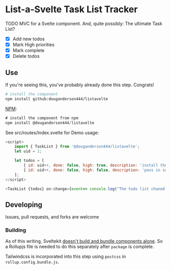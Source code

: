 # List-a-Svelte Task List Tracker

TODO MVC for a Svelte component. And, quite possibly: The ultimate Task List?

- [x] Add new todos
- [x] Mark High priorities
- [x] Mark complete
- [x] Delete todos

## Use

If you're seeing this, you've probably already done this step. Congrats!

```bash
# install the component
npm install github:douganderson444/listavelte
```

[NPM](https://www.npmjs.com/package/@douganderson444/listavelte):

```cs
# install the component from npm
npm install @douganderson444/listavelte
```

See src/routes/index.svelte for Demo usage:

```js
<script>
	import { TaskList } from '@douganderson444/listavelte';
	let uid = 1;

	let todos = [
		{ id: uid++, done: false, high: true, description: 'install the component' },
		{ id: uid++, done: false, high: false, description: 'pass in some todos' },
	];
</script>

<TaskList {todos} on:change={event=> console.log("The todo list chaned to", event.detail.todos )} />
```

## Developing

Issues, pull requests, and forks are welcome

### Building

As of this writing, Sveltekit [doesn't build and bundle components alone](https://github.com/sveltejs/kit/issues/3882). So a Rollupjs file is needed to do this separately after `package` is complete.

Tailwindcss is incorporated into this step using `postcss` in `rollup.config.bundle.js`.

